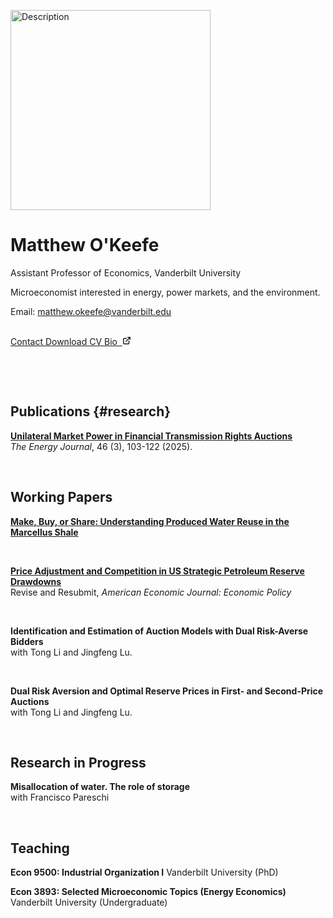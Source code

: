[]()

<img src="/images/photo.jpg" alt="Description" height="320">


# Matthew O'Keefe

Assistant Professor of Economics, Vanderbilt University

Microeconomist interested in energy, power markets, and the environment.

Email: <a href='mailto:matthew.okeefe@vanderbilt.edu'>matthew.okeefe@vanderbilt.edu</a> <br>


<br>


<a class="button" href="mailto:matthew.okeefe@vanderbilt.edu" rel="noopener" title="Email button">
  <span class="button-inner">
    Contact
  </span>
</a>

<a class="button" href="/cv.pdf" rel="noopener" title="CV button">
  <span class="button-inner">
    Download CV
  </span>
</a>


<a class="button" href="https://as.vanderbilt.edu/economics/bio/matthew-okeefe/" rel="noopener" title="Vandy button">
  <span class="button-inner">
    Bio
    &nbsp;<svg fill="none" stroke="currentColor" stroke-linecap="round" stroke-linejoin="round" stroke-width="2.5" viewBox="0 0 24 24" height="14" width="14">
      <path d="M18 13v6a2 2 0 01-2 2H5a2 2 0 01-2-2V8a2 2 0 012-2h6"></path>
      <path d="M15 3h6v6"></path>
      <path d="M10 14L21 3"></path>
    </svg>
  </span>
</a>



<!-- ---
title: Research in progress
--- -->


&nbsp;


&nbsp;


## Publications {#research}


[__Unilateral Market Power in Financial Transmission Rights Auctions__](https://doi.org/10.1177/01956574241303737)
<br>
*The Energy Journal*, 46 (3), 103-122 (2025).


&nbsp;


## Working Papers


[__Make, Buy, or Share: Understanding Produced Water Reuse in the Marcellus Shale__](research/papers/wastewater.pdf)
<br>

&nbsp;


[__Price Adjustment and Competition in US Strategic Petroleum Reserve Drawdowns__](research/papers/spr.pdf)
<br>
Revise and Resubmit, *American Economic Journal: Economic Policy*

&nbsp;


__Identification and Estimation of Auction Models with Dual Risk-Averse Bidders__
<br>
with Tong Li and Jingfeng Lu.

&nbsp;

__Dual Risk Aversion and Optimal Reserve Prices in First- and Second-Price Auctions__
<br>
with Tong Li and Jingfeng Lu.

&nbsp;
&nbsp;



## Research in Progress

__Misallocation of water. The role of storage__
<br>
with Francisco Pareschi

&nbsp;

## Teaching

__Econ 9500: Industrial Organization I__ Vanderbilt University (PhD)

__Econ 3893: Selected Microeconomic Topics (Energy Economics)__ Vanderbilt University (Undergraduate)
